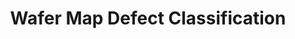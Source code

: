 ---
layout: category
taxonomy: Wafer Map Defect Detection
title: Wafer Map Defect Classification
permalink: "/Wafer_Map_Defect_Detection/"
author_profile: false

header:
  overlay_image: /assets/images/post1.jpg
  overlay_filter: rgba(0,0,0,0.2)
  caption: "Photo credit: [**Unsplash**](https://unsplash.com)"
  actions:
    - label: "Github Repository"
      url: "https://github.com/miniharu22/Wafer-Map-Defect-Detection"
---